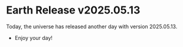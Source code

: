 # Earth Release v2025.05.13
Today, the universe has released another day with version 2025.05.13.
- Enjoy your day!
